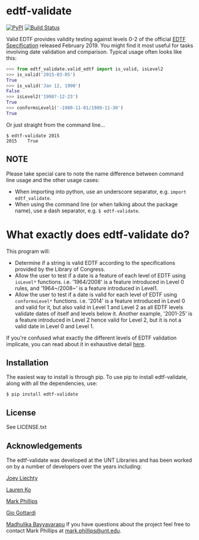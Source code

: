 edtf-validate
=========================
[![PyPI](https://img.shields.io/pypi/v/edtf-validate.svg)](https://pypi.python.org/pypi/edtf-validate)
[![Build Status](https://travis-ci.org/unt-libraries/edtf-validate.svg?branch=master)](https://travis-ci.org/unt-libraries/edtf-validate)

Valid EDTF provides validity testing against levels 0-2 of the official [EDTF Specification](https://www.loc.gov/standards/datetime/edtf.html) released February 2019.
You might find it most useful for tasks involving date validation and comparison. Typical usage often looks like this:

```python
>>> from edtf_validate.valid_edtf import is_valid, isLevel2
>>> is_valid('2015-03-05')
True
>>> is_valid('Jan 12, 1990')
False
>>> isLevel2('1998?-12-23')
True
>>> conformsLevel1('-1980-11-01/1989-11-30')
True
```

Or just straight from the command line...

```console
$ edtf-validate 2015
2015	True
```

NOTE
----

Please take special care to note the name difference between command line usage and the other usage cases:

* When importing into python, use an underscore separator, e.g. `import edtf_validate`.
* When using the command line (or when talking about the package name), use a dash separator, e.g. `$ edtf-validate`.

What exactly does edtf-validate do?
===============================================

This program will:

* Determine if a string is valid EDTF according to the specifications provided by the Library of Congress.
* Allow the user to test if a date is a feature of each level of EDTF using `isLevel*` functions.
  i.e. '1964/2008' is a feature introduced in Level 0 rules, and '1964~/2008~' is a feature introduced in Level1.
* Allow the user to test if a date is valid for each level of EDTF using `conformsLevel*` functions.
  i.e. '2014' is a feature introduced in Level 0 and valid for it, but also valid in Level 1 and Level 2 as all EDTF levels validate dates of itself and levels below it.
  Another example, '2001-25' is a feature introduced in Level 2 hence valid for Level 2, but it is not a valid date in Level 0 and Level 1.

If you're confused what exactly the different levels of EDTF validation implicate, you can read about it in exhaustive detail [here](https://www.loc.gov/standards/datetime).


Installation
------------

The easiest way to install is through pip. To use pip to install edtf-validate, along with all the dependencies, use:

```console
$ pip install edtf-validate
```


License
-------

See LICENSE.txt


Acknowledgements
----------------

The edtf-validate was developed at the UNT Libraries and has been worked on by a number of developers over the years including:

[Joey Liechty](https://github.com/yeahdef)

[Lauren Ko](https://github.com/ldko) 

[Mark Phillips](https://github.com/vphill)

[Gio Gottardi](https://github.com/somexpert)

[Madhulika Bayyavarapu](https://github.com/madhulika95b)
If you have questions about the project feel free to contact Mark Phillips at mark.phillips@unt.edu.
